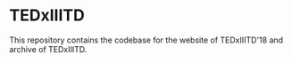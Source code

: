 # TEDxIIITD

This repository contains the codebase for the website of TEDxIIITD'18 and archive of TEDxIIITD.
